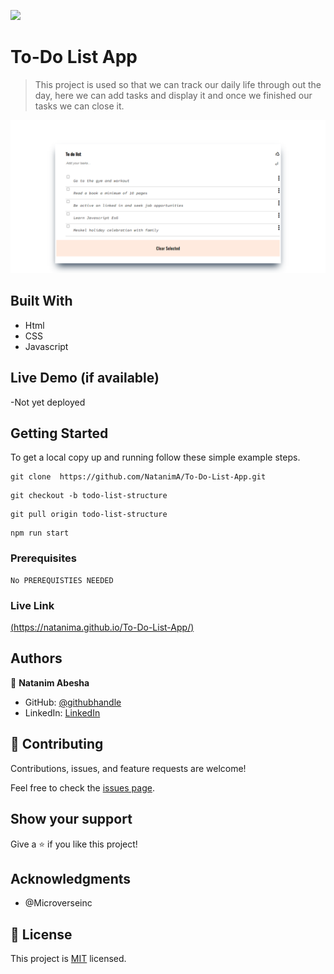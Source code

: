 ![](https://img.shields.io/badge/Microverse-blueviolet)

# To-Do List App

> This project is used so that we can track our daily life through out the day, here we can add tasks and display it and once we finished our tasks we can close it.

![](images/Wbpack%20Exercise.png)

## Built With

- Html
- CSS
- Javascript

## Live Demo (if available)

-Not yet deployed


## Getting Started

To get a local copy up and running follow these simple example steps.
```
git clone  https://github.com/NatanimA/To-Do-List-App.git
```
```
git checkout -b todo-list-structure
```
```
git pull origin todo-list-structure
```

```
npm run start
```
### Prerequisites

```
No PREREQUISTIES NEEDED
```


### Live Link

[(https://natanima.github.io/To-Do-List-App/)](https://natanima.github.io/To-Do-List-App/)

## Authors

👤 **Natanim Abesha**

- GitHub: [@githubhandle](https://github.com/NatanimA)
- LinkedIn: [LinkedIn](https://linkedin.com/in/natanim-abesha-04a39823a)



## 🤝 Contributing

Contributions, issues, and feature requests are welcome!

Feel free to check the [issues page](../../issues/).

## Show your support

Give a ⭐️ if you like this project!

## Acknowledgments

- @Microverseinc 

## 📝 License

This project is [MIT](./LICENSE) licensed.

